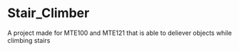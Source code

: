 # Stair_Climber
A project made for MTE100 and MTE121 that is able to deliever objects while climbing stairs
